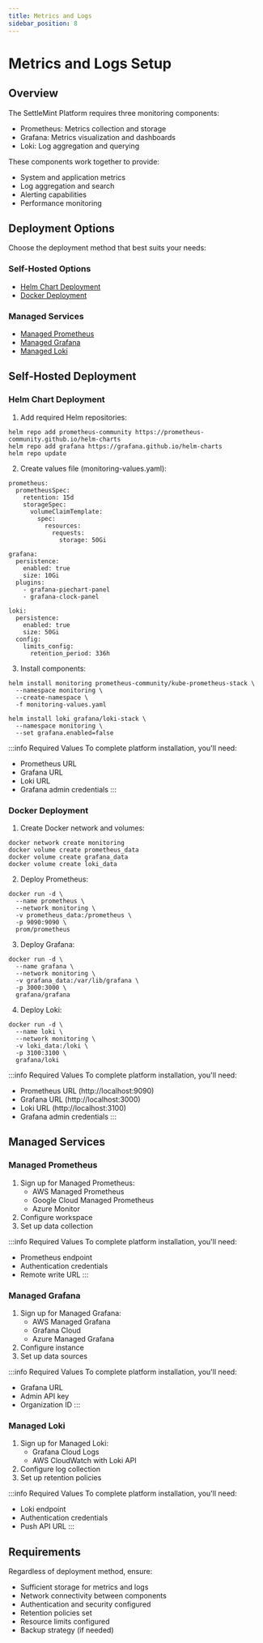 ```yaml
---
title: Metrics and Logs
sidebar_position: 8
---
```


# Metrics and Logs Setup

## Overview

The SettleMint Platform requires three monitoring components:
- Prometheus: Metrics collection and storage
- Grafana: Metrics visualization and dashboards
- Loki: Log aggregation and querying

These components work together to provide:
- System and application metrics
- Log aggregation and search
- Alerting capabilities
- Performance monitoring

## Deployment Options

Choose the deployment method that best suits your needs:

### Self-Hosted Options
- [Helm Chart Deployment](#helm-chart)
- [Docker Deployment](#docker)

### Managed Services
- [Managed Prometheus](#managed-prometheus)
- [Managed Grafana](#managed-grafana)
- [Managed Loki](#managed-loki)

## Self-Hosted Deployment

### <a name="helm-chart"></a>Helm Chart Deployment

1. Add required Helm repositories:

```
helm repo add prometheus-community https://prometheus-community.github.io/helm-charts
helm repo add grafana https://grafana.github.io/helm-charts
helm repo update
```

2. Create values file (monitoring-values.yaml):

```
prometheus:
  prometheusSpec:
    retention: 15d
    storageSpec:
      volumeClaimTemplate:
        spec:
          resources:
            requests:
              storage: 50Gi

grafana:
  persistence:
    enabled: true
    size: 10Gi
  plugins:
    - grafana-piechart-panel
    - grafana-clock-panel

loki:
  persistence:
    enabled: true
    size: 50Gi
  config:
    limits_config:
      retention_period: 336h
```

3. Install components:

```
helm install monitoring prometheus-community/kube-prometheus-stack \
  --namespace monitoring \
  --create-namespace \
  -f monitoring-values.yaml

helm install loki grafana/loki-stack \
  --namespace monitoring \
  --set grafana.enabled=false
```

:::info Required Values
To complete platform installation, you'll need:
- Prometheus URL
- Grafana URL
- Loki URL
- Grafana admin credentials
:::

### <a name="docker"></a>Docker Deployment

1. Create Docker network and volumes:

```
docker network create monitoring
docker volume create prometheus_data
docker volume create grafana_data
docker volume create loki_data
```

2. Deploy Prometheus:

```
docker run -d \
  --name prometheus \
  --network monitoring \
  -v prometheus_data:/prometheus \
  -p 9090:9090 \
  prom/prometheus
```

3. Deploy Grafana:

```
docker run -d \
  --name grafana \
  --network monitoring \
  -v grafana_data:/var/lib/grafana \
  -p 3000:3000 \
  grafana/grafana
```

4. Deploy Loki:

```
docker run -d \
  --name loki \
  --network monitoring \
  -v loki_data:/loki \
  -p 3100:3100 \
  grafana/loki
```

:::info Required Values
To complete platform installation, you'll need:
- Prometheus URL (http://localhost:9090)
- Grafana URL (http://localhost:3000)
- Loki URL (http://localhost:3100)
- Grafana admin credentials
:::

## Managed Services

### <a name="managed-prometheus"></a>Managed Prometheus

1. Sign up for Managed Prometheus:
   - AWS Managed Prometheus
   - Google Cloud Managed Prometheus
   - Azure Monitor
2. Configure workspace
3. Set up data collection

:::info Required Values
To complete platform installation, you'll need:
- Prometheus endpoint
- Authentication credentials
- Remote write URL
:::

### <a name="managed-grafana"></a>Managed Grafana

1. Sign up for Managed Grafana:
   - AWS Managed Grafana
   - Grafana Cloud
   - Azure Managed Grafana
2. Configure instance
3. Set up data sources

:::info Required Values
To complete platform installation, you'll need:
- Grafana URL
- Admin API key
- Organization ID
:::

### <a name="managed-loki"></a>Managed Loki

1. Sign up for Managed Loki:
   - Grafana Cloud Logs
   - AWS CloudWatch with Loki API
2. Configure log collection
3. Set up retention policies

:::info Required Values
To complete platform installation, you'll need:
- Loki endpoint
- Authentication credentials
- Push API URL
:::

## Requirements

Regardless of deployment method, ensure:
- Sufficient storage for metrics and logs
- Network connectivity between components
- Authentication and security configured
- Retention policies set
- Resource limits configured
- Backup strategy (if needed)